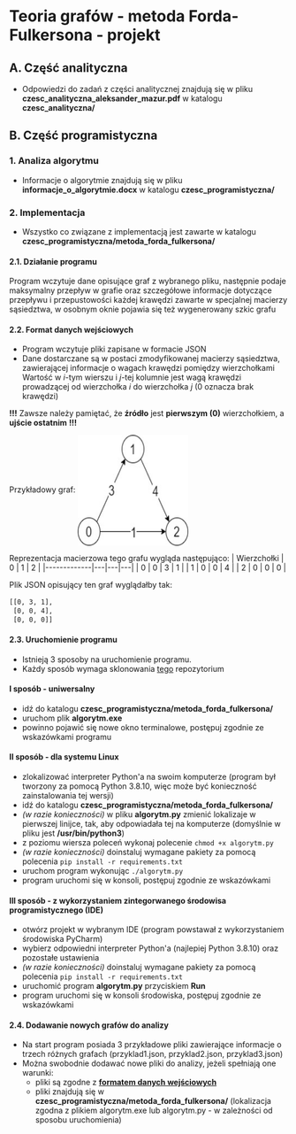 # Teoria grafów - metoda Forda-Fulkersona - projekt

## A. Część analityczna
- Odpowiedzi do zadań z części analitycznej znajdują się w pliku **czesc_analityczna_aleksander_mazur.pdf** w katalogu **czesc_analityczna/**

## B. Część programistyczna
### 1. Analiza algorytmu
- Informacje o algorytmie znajdują się w pliku **informacje_o_algorytmie.docx** w katalogu **czesc_programistyczna/**
### 2. Implementacja
- Wszystko co związane z implementacją jest zawarte w katalogu **czesc_programistyczna/metoda_forda_fulkersona/**
#### 2.1. Działanie programu
Program wczytuje dane opisujące graf z wybranego pliku, następnie podaje maksymalny przepływ w grafie oraz szczegółowe informacje dotyczące przepływu i przepustowości każdej krawędzi zawarte w specjalnej macierzy sąsiedztwa, w osobnym oknie pojawia się też wygenerowany szkic grafu 
#### 2.2. Format danych wejściowych 
- Program wczytuje pliki zapisane w formacie JSON
- Dane dostarczane są w postaci zmodyfikowanej macierzy sąsiedztwa, zawierającej informacje o wagach krawędzi pomiędzy wierzchołkami
Wartość w *i*-tym wierszu i *j*-tej kolumnie jest wagą krawędzi prowadzącej od wierzchołka *i* do wierzchołka *j* (0 oznacza brak krawędzi)

**!!!** Zawsze należy pamiętać, że **źródło** jest **pierwszym (0)** wierzchołkiem, a **ujście ostatnim** **!!!**

Przykładowy graf: 
<img align="center" width="200" height="200" src="https://github.com/Aleksander2a/teoria_grafow_projekt/blob/main/przyklad_grafu.jpg">

Reprezentacja macierzowa tego grafu wygląda następująco: 
| Wierzchołki | 0 | 1 | 2 |
|-------------|---|---|---|
|      0      | 0 | 3 | 1 |
|      1      | 0 | 0 | 4 |
|      2      | 0 | 0 | 0 |

Plik JSON opisujący ten graf wyglądałby tak:
```
[[0, 3, 1],
 [0, 0, 4],
 [0, 0, 0]]
```
#### 2.3. Uruchomienie programu
 - Istnieją 3 sposoby na uruchomienie programu.
 - Każdy sposób wymaga sklonowania [tego](https://github.com/Aleksander2a/teoria_grafow_projekt) repozytorium
 #### I sposób - uniwersalny
 - idź do katalogu **czesc_programistyczna/metoda_forda_fulkersona/**
 - uruchom plik **algorytm.exe**
 - powinno pojawić się nowe okno terminalowe, postępuj zgodnie ze wskazówkami programu
  #### II sposób - dla systemu Linux
  - zlokalizować interpreter Python'a na swoim komputerze (program był tworzony za pomocą Python 3.8.10, więc może być konieczność zainstalowania tej wersji)
  - idź do katalogu **czesc_programistyczna/metoda_forda_fulkersona/**
  - *(w razie konieczności)* w pliku **algorytm.py** zmienić lokalizaje w pierwszej linijce, tak, aby odpowiadała tej na komputerze (domyślnie w pliku jest **/usr/bin/python3**)
  - z poziomu wiersza poleceń wykonaj polecenie `chmod +x algorytm.py`
  - *(w razie konieczności)* doinstaluj wymagane pakiety za pomocą polecenia `pip install -r requirements.txt`
  - uruchom program wykonując `./algorytm.py`
  - program uruchomi się w konsoli, postępuj zgodnie ze wskazówkami
  #### III sposób - z wykorzystaniem zintegorwanego środowisa programistycznego (IDE)
  - otwórz projekt w wybranym IDE (program powstawał z wykorzystaniem środowiska PyCharm)
  - wybierz odpowiedni interpreter Python'a (najlepiej Python 3.8.10) oraz pozostałe ustawienia
  - *(w razie konieczności)* doinstaluj wymagane pakiety za pomocą polecenia `pip install -r requirements.txt`
  - uruchomić program **algorytm.py** przyciskiem **Run**
  - program uruchomi się w konsoli środowiska, postępuj zgodnie ze wskazówkami

#### 2.4. Dodawanie nowych grafów do analizy
- Na start program posiada 3 przykładowe pliki zawierające informacje o trzech różnych grafach (przyklad1.json, przyklad2.json, przyklad3.json)
- Można swobodnie dodawać nowe pliki do analizy, jeżeli spełniają one warunki:
  + pliki są zgodne z [**formatem danych wejściowych**](https://github.com/Aleksander2a/teoria_grafow_projekt/blob/main/README.md#22-format-danych-wej%C5%9Bciowych)
  + pliki znajdują się w **czesc_programistyczna/metoda_forda_fulkersona/** (lokalizacja zgodna z plikiem algorytm.exe lub algorytm.py - w zależności od sposobu uruchomienia)

